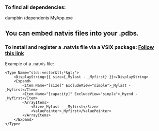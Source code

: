 ### To find all dependencies:
dumpbin /dependents MyApp.exe


## You can embed natvis files into your .pdbs.



### To install and register a .natvis file via a VSIX package: [Follow this link](https://docs.microsoft.com/en-us/visualstudio/debugger/create-custom-views-of-native-objects?view=vs-2022)

Example of a .natvis file:

```
<Type Name="std::vector&lt;*&gt;">
    <DisplayString>{{ size={_Mylast - _Myfirst} }}</DisplayString>
    <Expand>
        <Item Name="[size]" ExcludeView="simple">_Mylast - _Myfirst</Item>
        <Item Name="[capacity]" ExcludeView="simple">_Myend - _Myfirst</Item>
        <ArrayItems>
            <Size>_Mylast - _Myfirst</Size>
            <ValuePointer>_Myfirst</ValuePointer>
        </ArrayItems>
    </Expand>
</Type>
```